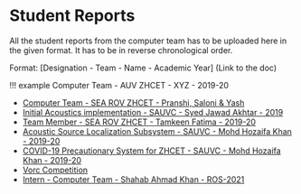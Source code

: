 # Student Reports

All the student reports from the computer team has to be uploaded here in the given format. It has to be in reverse chronological order.

Format: [Designation - Team - Name - Academic Year] (Link to the doc)

!!! example
    Computer Team - AUV ZHCET - XYZ - 2019-20

- [Computer Team - SEA ROV ZHCET - Pranshi, Saloni & Yash](yash_pranshi_saloni_2020.md)
- [Initial Acoustics implementation - SAUVC - Syed Jawad Akhtar - 2019](syed_jawad_akhtar_2019.md)
- [Team Member - SEA ROV ZHCET - Tamkeen Fatima - 2019-20](Tamkeen_2019-20.md)
- [Acoustic Source Localization Subsystem - SAUVC - Mohd Hozaifa Khan - 2019-20](Acoustic-Source_Mohd-Hozaifa-Khan.md)
- [COVID-19 Precautionary System for ZHCET - SAUVC - Mohd Hozaifa Khan - 2019-20](Computer-Team_SAUVC_Mohd-Hozaifa-Khan_2019-20.md)
- [Vorc Competition](vorc.md)
- [Intern - Computer Team - Shahab Ahmad Khan - ROS-2021](shahab_2021.md)
